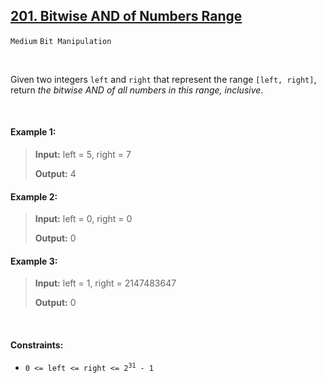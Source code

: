 ## [201. Bitwise AND of Numbers Range](https://leetcode.com/problems/bitwise-and-of-numbers-range/)

<code>Medium</code> <code>Bit Manipulation</code>

<br>

Given two integers <code>left</code> and <code>right</code> that represent the range <code>[left, right]</code>, return *the bitwise AND of all numbers in this range, inclusive*.

<br>

#### Example 1:

> __Input:__ left = 5, right = 7
>
> __Output:__ 4

#### Example 2:

> __Input:__ left = 0, right = 0
>
> __Output:__ 0

#### Example 3:

> __Input:__ left = 1, right = 2147483647
>
> __Output:__ 0

<br>

#### Constraints:

- <code>0 <= left <= right <= 2<sup>31</sup> - 1</code>